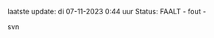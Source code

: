 laatste update: 
di 07-11-2023  0:44   uur 
Status: FAALT - fout - 
<div class="service R">svn</div>